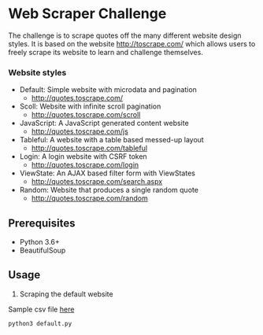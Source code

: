 # Web Scraper Challenge

The challenge is to scrape quotes off the many different website design styles. It is based on the website http://toscrape.com/ which allows users to freely scrape its website to learn and challenge themselves.

### Website styles

- Default: Simple website with microdata and pagination
  - http://quotes.toscrape.com/
- Scoll: Website with infinite scroll pagination 
  - http://quotes.toscrape.com/scroll
- JavaScript: A JavaScript generated content website
  - http://quotes.toscrape.com/js
- Tableful: A website with a table based messed-up layout 
  - http://quotes.toscrape.com/tableful
- Login: A login website with CSRF token
  - http://quotes.toscrape.com/login
- ViewState: An AJAX based filter form with ViewStates 
  - http://quotes.toscrape.com/search.aspx
- Random: Website that produces a single random quote
  - http://quotes.toscrape.com/random

## Prerequisites

- Python 3.6+
- BeautifulSoup

## Usage

1. Scraping the default website

Sample csv file [here](csv/default.csv)

```bash
python3 default.py
```
